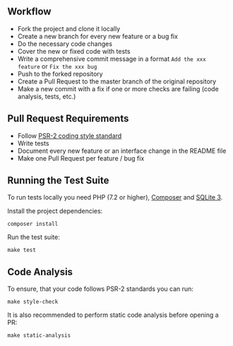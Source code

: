 ## Workflow

* Fork the project and clone it locally
* Create a new branch for every new feature or a bug fix
* Do the necessary code changes
* Cover the new or fixed code with tests
* Write a comprehensive commit message in a format `Add the xxx feature` or `Fix the xxx bug`
* Push to the forked repository
* Create a Pull Request to the master branch of the original repository
* Make a new commit with a fix if one or more checks are failing (code analysis, tests, etc.)

## Pull Request Requirements

* Follow [PSR-2 coding style standard](https://www.php-fig.org/psr/psr-2/)
* Write tests
* Document every new feature or an interface change in the README file
* Make one Pull Request per feature / bug fix

## Running the Test Suite

To run tests locally you need PHP (7.2 or higher), [Composer](https://getcomposer.org/download/) and [SQLite 3](https://www.sqlite.org/download.html).

Install the project dependencies:
```
composer install
```

Run the test suite:
```
make test
```

## Code Analysis

To ensure, that your code follows PSR-2 standards you can run:
```
make style-check 
```

It is also recommended to perform static code analysis before opening a PR:
```
make static-analysis 
```
